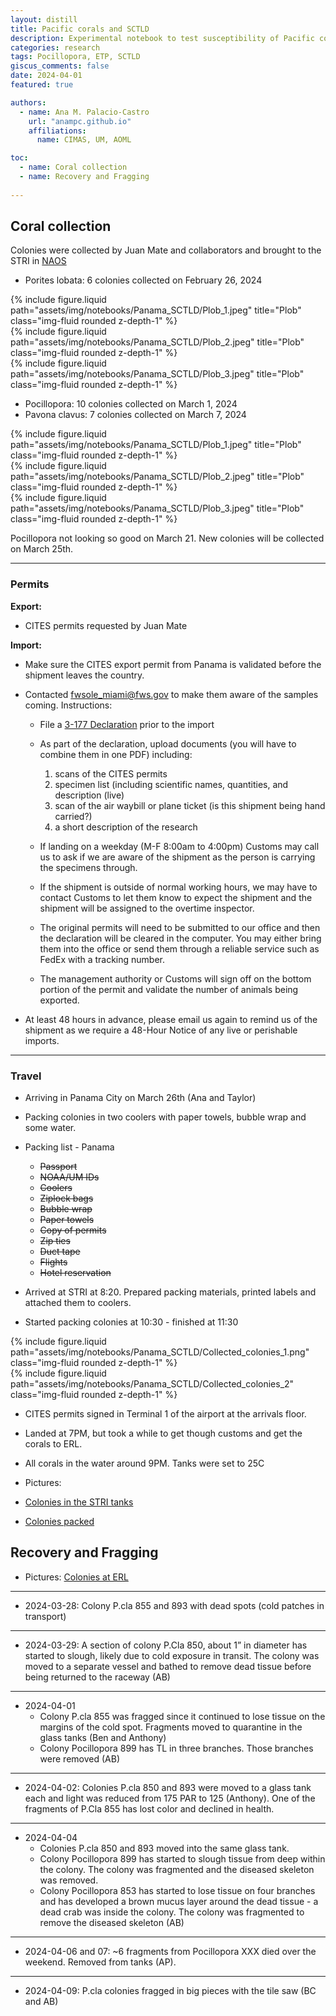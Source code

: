 ```yaml
---
layout: distill
title: Pacific corals and SCTLD
description: Experimental notebook to test susceptibility of Pacific corals to SCTLD  
categories: research
tags: Pocillopora, ETP, SCTLD
giscus_comments: false
date: 2024-04-01
featured: true

authors:
  - name: Ana M. Palacio-Castro
    url: "anampc.github.io"
    affiliations:
      name: CIMAS, UM, AOML

toc:
  - name: Coral collection
  - name: Recovery and Fragging
  
---
```


## Coral collection

Colonies were collected by Juan Mate and collaborators and brought to the STRI in [NAOS](https://stri.si.edu/facility/naos)

* Porites lobata: 6 colonies collected on February 26, 2024 

<div class="row">
    <div class="col-sm mt-3 mt-md-0">
        {% include figure.liquid path="assets/img/notebooks/Panama_SCTLD/Plob_1.jpeg" title="Plob" class="img-fluid rounded z-depth-1" %}
    </div>
    <div class="col-sm mt-3 mt-md-0">
        {% include figure.liquid path="assets/img/notebooks/Panama_SCTLD/Plob_2.jpeg" title="Plob" class="img-fluid rounded z-depth-1" %}
    </div>
    <div class="col-sm mt-3 mt-md-0">
        {% include figure.liquid path="assets/img/notebooks/Panama_SCTLD/Plob_3.jpeg" title="Plob" class="img-fluid rounded z-depth-1" %}
    </div>
</div>

* Pocillopora: 10 colonies collected on March 1, 2024 
* Pavona clavus: 7 colonies collected on March 7, 2024

<div class="row">
    <div class="col-sm mt-3 mt-md-0">
        {% include figure.liquid path="assets/img/notebooks/Panama_SCTLD/Plob_1.jpeg" title="Plob" class="img-fluid rounded z-depth-1" %}
    </div>
    <div class="col-sm mt-3 mt-md-0">
        {% include figure.liquid path="assets/img/notebooks/Panama_SCTLD/Plob_2.jpeg" title="Plob" class="img-fluid rounded z-depth-1" %}
    </div>
    <div class="col-sm mt-3 mt-md-0">
        {% include figure.liquid path="assets/img/notebooks/Panama_SCTLD/Plob_3.jpeg" title="Plob" class="img-fluid rounded z-depth-1" %}
    </div>
</div>

Pocillopora not looking so good on March 21. New colonies will be collected on March 25th. 

---

### Permits

**Export:** 

* CITES permits requested by Juan Mate

**Import:**

* Make sure the CITES export permit from Panama is validated before the shipment leaves the country.

* Contacted fwsole_miami@fws.gov to make them aware of the samples coming. Instructions:  
	
	-	File a [3-177 Declaration](https://edecs.fws.gov/) prior to the import
	-	As part of the declaration, upload documents (you will have to combine them in one PDF) including:
		1. scans of the CITES permits
		2. specimen list (including scientific names, quantities, and description (live)
		3. scan of the air waybill or plane ticket (is this shipment being hand carried?)
		4. a short description of the research

	-	If landing on a weekday (M-F 8:00am to 4:00pm) Customs may call us to ask if we are aware of the shipment as the person is carrying the specimens through. 
	- 	If the shipment is outside of normal working hours, we may have to contact Customs to let them know to expect the shipment and the shipment will be assigned to the overtime inspector. 
	-	The original permits will need to be submitted to our office and then the declaration will be cleared in the computer. 
		You may either bring them into the office or send them through a reliable service such as FedEx with a tracking number.
	-	The management authority or Customs will sign off on the bottom portion of the permit and validate the number of animals being exported. 

* At least 48 hours in advance, please email us again to remind us of the shipment as we require a 48-Hour Notice of any live or perishable imports. 

---

### Travel

* Arriving in Panama City on March 26th (Ana and Taylor)
* Packing colonies in two coolers with paper towels, bubble wrap and some water. 
* Packing list -  Panama 
	- ~~Passport~~
	- ~~NOAA/UM IDs~~
	- ~~Coolers~~
	- ~~Ziplock bags~~ 
	- ~~Bubble wrap~~
	- ~~Paper towels~~
	- ~~Copy of permits~~ 
	- ~~Zip ties~~
	- ~~Duct tape~~ 
	- ~~Flights~~
	- ~~Hotel reservation~~
	
* Arrived at STRI at 8:20. Prepared packing materials, printed labels and attached them to coolers.

* Started packing colonies at 10:30 - finished at 11:30

<div class="row">
    <div class="col-sm mt-3 mt-md-0">
        {% include figure.liquid path="assets/img/notebooks/Panama_SCTLD/Collected_colonies_1.png" class="img-fluid rounded z-depth-1" %}
    </div>
    <div class="col-sm mt-3 mt-md-0">
        {% include figure.liquid path="assets/img/notebooks/Panama_SCTLD/Collected_colonies_2" class="img-fluid rounded z-depth-1" %}
    </div>
</div>

* CITES permits signed in Terminal 1 of the airport at the arrivals floor. 

* Landed at 7PM, but took a while to get though customs and get the corals to ERL. 

* All corals in the water around 9PM. Tanks were set to 25C

* Pictures:

 - [Colonies in the STRI tanks](https://drive.google.com/drive/folders/16R6f3B3SupYRIMkXT8CurTjmPJU4ljF7?usp=drive_link)

 - [Colonies packed](https://drive.google.com/drive/folders/1jdFR1ldENJhE-a9n7sAiurg5AcKmCKZV?usp=drive_link)


## Recovery and Fragging 

* Pictures: [Colonies at ERL](https://drive.google.com/drive/folders/1DVAJjtU3-ffxm8QJQ5SMDnr3m29isX7y?usp=drive_link)

---

* 2024-03-28: Colony P.cla 855 and 893 with dead spots (cold patches in transport)

---

* 2024-03-29: A section of colony P.Cla 850, about 1” in diameter has started to slough, likely due to cold exposure in transit. The colony was moved to a separate vessel and bathed to remove dead tissue before being returned to the raceway (AB)

---

* 2024-04-01
    - Colony P.cla 855 was fragged since it continued to lose tissue on the margins of the cold spot. Fragments moved to quarantine in the glass tanks (Ben and Anthony)
    - Colony Pocillopora 899 has TL in three branches. Those branches were removed (AB)

---

* 2024-04-02: Colonies P.cla 850 and 893 were moved to a glass tank each and light was reduced from 175 PAR to 125 (Anthony). One of the fragments of P.Cla 855 has lost color and declined in health.

---

* 2024-04-04
    - Colonies P.cla 850 and 893 moved into the same glass tank.
    - Colony Pocillopora 899 has started to slough tissue from deep within the colony. The colony was fragmented and the diseased skeleton was removed.
    - Colony Pocillopora 853 has started to lose tissue on four branches and has developed a brown mucus layer around the dead tissue - a dead crab was inside the colony. The colony was fragmented to remove the diseased skeleton (AB)

---

* 2024-04-06 and 07: ~6 fragments from Pocillopora XXX died over the weekend. Removed from tanks (AP). 

---

* 2024-04-09: P.cla colonies fragged in big pieces with the tile saw (BC and AB)

